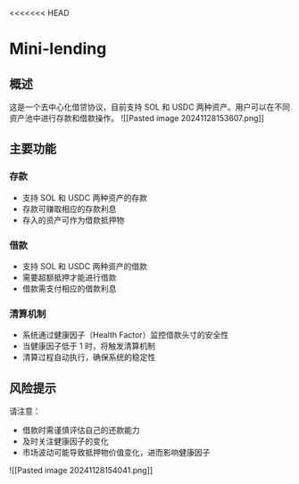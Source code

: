 <<<<<<< HEAD
# Mini-lending

## 概述
这是一个去中心化借贷协议，目前支持 SOL 和 USDC 两种资产。用户可以在不同资产池中进行存款和借款操作。
![[Pasted image 20241128153607.png]]
## 主要功能

### 存款
- 支持 SOL 和 USDC 两种资产的存款
- 存款可赚取相应的存款利息
- 存入的资产可作为借款抵押物

### 借款
- 支持 SOL 和 USDC 两种资产的借款
- 需要超额抵押才能进行借款
- 借款需支付相应的借款利息

### 清算机制
- 系统通过健康因子（Health Factor）监控借款头寸的安全性
- 当健康因子低于 1 时，将触发清算机制
- 清算过程自动执行，确保系统的稳定性

## 风险提示
请注意：
- 借款时需谨慎评估自己的还款能力
- 及时关注健康因子的变化
- 市场波动可能导致抵押物价值变化，进而影响健康因子

![[Pasted image 20241128154041.png]]
